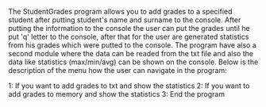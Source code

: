 The StudentGrades program allows you to add grades to a specified student after putting student's name and surname to the console. After putting the information to the console the user can put the grades until he put 'q' letter to the console, after that for the user are generated statistics from his grades which were putted to the console. 
The program have also a second module where the data can be readed from the txt file and also the data like statistics (max/min/avg) can be shown on the console.
Below is the description of the menu how the user can navigate in the program:

1: If you want to add grades to txt and show the statistics
2: If you want to add grades to memory and show the statistics
3: End the program 
